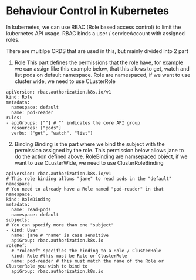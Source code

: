 # Behaviour Control in Kubernetes

In kubernetes, we can use RBAC (Role based access control) to limit the kubernetes API usage. RBAC binds a user / serviceAccount with assigned roles.

There are multilpe CRDS that are used in this, but mainly divided into 2 part

1. Role
   This part defines the permissions that the role have, for example we can assign like this example below, that this allows to get, watch and list pods on default namespace. Role are namespaced, if we want to use cluster wide, we need to use CLusterRole

```
apiVersion: rbac.authorization.k8s.io/v1
kind: Role
metadata:
  namespace: default
  name: pod-reader
rules:
- apiGroups: [""] # "" indicates the core API group
  resources: ["pods"]
  verbs: ["get", "watch", "list"]
```

2. Binding
   Binding is the part where we bind the subject with the permission assigned by the role. This permission below allows jane to do the action defined above. RoleBinding are namsepaced object, if we want to use CLusterWide, we need to use ClusterRoleBinding

```
apiVersion: rbac.authorization.k8s.io/v1
# This role binding allows "jane" to read pods in the "default" namespace.
# You need to already have a Role named "pod-reader" in that namespace.
kind: RoleBinding
metadata:
  name: read-pods
  namespace: default
subjects:
# You can specify more than one "subject"
- kind: User
  name: jane # "name" is case sensitive
  apiGroup: rbac.authorization.k8s.io
roleRef:
  # "roleRef" specifies the binding to a Role / ClusterRole
  kind: Role #this must be Role or ClusterRole
  name: pod-reader # this must match the name of the Role or ClusterRole you wish to bind to
  apiGroup: rbac.authorization.k8s.io
```
